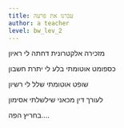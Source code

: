 ```yaml
---
title: עברנו את פרעה
author: a teacher
level: bw_lev_2
---
```

מזכירה אלקטרונית דחתה לי ראיון

כספומט אוטומתי בלע לי יתרת חשבון

שופט אוטומתי שלל לי רשיון

לעורך דין מכאני שילשלתי אסימון

בחריץ הפה....
